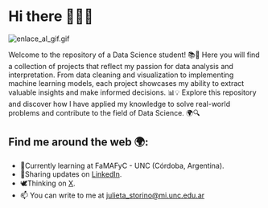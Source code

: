 # Hi there 👋🏻‍💻
![enlace_al_gif.gif](https://media.giphy.com/media/5r5J4JD9miis/giphy.gif)

Welcome to the repository of a Data Science student! 📚🔬 Here you will find a collection of projects that reflect my passion for data analysis and interpretation. From data cleaning and visualization to implementing machine learning models, each project showcases my ability to extract valuable insights and make informed decisions. 📊💡 Explore this repository and discover how I have applied my knowledge to solve real-world problems and contribute to the field of Data Science. 🌍🔍


## Find me around the web 🌍:
- 🌱Currently learning at FaMAFyC - UNC (Córdoba, Argentina).
- 💼Sharing updates on [LinkedIn](https://www.linkedin.com/in/julieta-storino-7596b7274/ "LinkedIn").
- 🕊️Thinking on [X](https://twitter.com/julieta_storino/ "Twitter").
- 📫 You can write to me at julieta_storino@mi.unc.edu.ar



